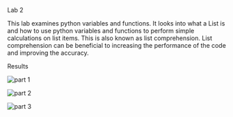 Lab 2



This lab examines python variables and functions. It looks into what a List is and how to use python variables and functions to perform simple calculations on list items. This is also known as list comprehension. List comprehension can be beneficial to increasing the performance of the code and improving the accuracy.



Results


![part 1](https://user-images.githubusercontent.com/123012280/214100276-34227084-6ae7-4819-a84a-c8d471a1abce.PNG)



![part 2](https://user-images.githubusercontent.com/123012280/214100290-58199a9b-82d1-4d2a-82d0-28e56521dec7.PNG)



![part 3](https://user-images.githubusercontent.com/123012280/214100302-f75b35ff-2777-47d4-8b7f-239973a798bf.PNG)
